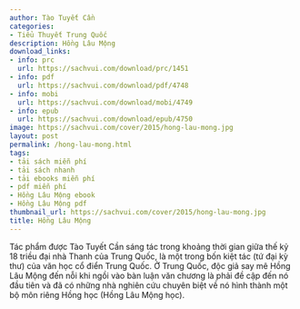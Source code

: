 ```yaml
---
author: Tào Tuyết Cần
categories:
- Tiểu Thuyết Trung Quốc
description: Hồng Lâu Mộng
download_links:
- info: prc
  url: https://sachvui.com/download/prc/1451
- info: pdf
  url: https://sachvui.com/download/pdf/4748
- info: mobi
  url: https://sachvui.com/download/mobi/4749
- info: epub
  url: https://sachvui.com/download/epub/4750
image: https://sachvui.com/cover/2015/hong-lau-mong.jpg
layout: post
permalink: /hong-lau-mong.html
tags:
- tải sách miễn phí
- tải sách nhanh
- tải ebooks miễn phí
- pdf miễn phí
- Hồng Lâu Mộng ebook
- Hồng Lâu Mộng pdf
thumbnail_url: https://sachvui.com/cover/2015/hong-lau-mong.jpg
title: Hồng Lâu Mộng
---
```


 <div class="item-desc text-justify"> Tác phẩm được Tào Tuyết Cần sáng tác trong khoảng thời gian giữa thế kỷ 18 triều đại nhà Thanh của Trung Quốc, là một trong bốn kiệt tác (tứ đại kỳ thư) của văn học cổ điển Trung Quốc. Ở Trung Quốc, độc giả say mê Hồng Lâu Mộng đến nỗi khi ngồi vào bàn luận văn chương là phải đề cập đến nó đầu tiên và đã có những nhà nghiên cứu chuyên biệt về nó hình thành một bộ môn riêng Hồng học (Hồng Lâu Mộng học). </div>